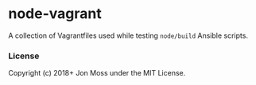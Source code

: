 # node-vagrant

A collection of Vagrantfiles used while testing `node/build` Ansible
scripts.

### License

Copyright (c) 2018+ Jon Moss under the MIT License.
